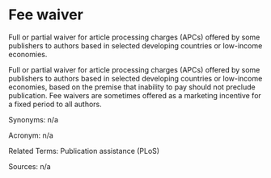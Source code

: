 # Fee waiver
 
Full or partial waiver for article processing charges (APCs) offered by some publishers to authors based in selected developing countries or low-income economies.
 
Full or partial waiver for article processing charges (APCs) offered by some publishers to authors based in selected developing countries or low-income economies, based on the premise that inability to pay should not preclude publication. Fee waivers are sometimes offered as a marketing incentive for a fixed period to all authors.
 
Synonyms: n/a
 
Acronym: n/a
 
Related Terms: Publication assistance (PLoS)
 
Sources: n/a